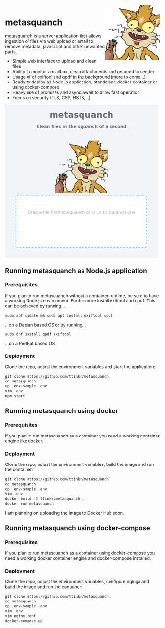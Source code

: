 <img src="./public/images/squanchy.png" align="right" alt="metasquanch" width="180x">

# metasquanch

metasquanch is a server application that allows ingestion of files via web upload or email to remove metadata, javascript and other unwanted parts.

- Simple web interface to upload and clean files
- Ability to monitor a mailbox, clean attachments and respond to sender
- Usage of of exiftool and qpdf in the background (more to come...)
- Ready to deploy as Node.js application, standalone docker container or using docker-compose
- Heavy use of promises and async/await to allow fast operation
- Focus on security (TLS, CSP, HSTS,...)

 <img src="./public/images/example.png " alt="example" align="center" height="500" />
  
## Running metasquanch as Node.js application

### Prerequisites
If you plan to run metasquanch without a container runtime, be sure to have a working Node.js environment.
Furthermore install exiftool and qpdf. This can be achieved by running...

```
sudo apt update && sudo apt install exiftool qpdf
```

...on a Debian based OS or by running...

```
sudo dnf install qpdf exiftool
```

...on a RedHat based OS.

### Deployment
Clone the repo, adjust the environment variables and start the application:

```
git clone https://github.com/ttinkr/metasquanch
cd metasquanch
cp .env-sample .env
vim .env
npm start
```
## Running metasquanch using docker

### Prerequisites
If you plan to run metasquanch as a container you need a working container engine like docker.

### Deployment
Clone the repo, adjust the environment variables, build the image and run the container:
```
git clone https://github.com/ttinkr/metasquanch
cd metasquanch
cp .env-sample .env
vim .env
docker build -t ttinkr/metasquanch .
docker run metasquanch
```
I am planning on uploading the image to Docker Hub soon.

## Running metasquanch using docker-compose

### Prerequisites
If you plan to run metasquanch as a container using docker-compose you need a working docker container engine and docker-compose installed.

### Deployment
Clone the repo, adjust the environment variables, configure ngingx and build the image and run the container:
```
git clone https://github.com/ttinkr/metasquanch
cd metasquanch
cp .env-sample .env
vim .env
vim nginx.conf
docker-compose up
```
